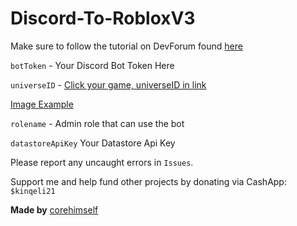 # Discord-To-RobloxV3
Make sure to follow the tutorial on DevForum found [here](https://devforum.roblox.com/t/v3-discord-to-roblox-ban-bot-100-free-stable-datastore-support-nodejs/2206142)



`botToken` - Your Discord Bot Token Here

`universeID` - [Click your game, universeID in link](https://create.roblox.com/creations)

[Image Example](https://i.imgur.com/vNdAwg5.png)

`rolename` - Admin role that can use the bot

`datastoreApiKey` Your Datastore Api Key



Please report any uncaught errors in `Issues`.

Support me and help fund other projects by donating via CashApp: `$kinqeli21`

**Made by** [corehimself](https://www.roblox.com/users/2731068564/profile)
